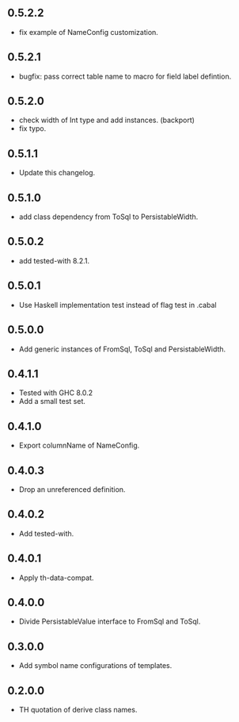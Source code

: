 <!-- -*- Markdown -*- -->

## 0.5.2.2

- fix example of NameConfig customization.

## 0.5.2.1

- bugfix: pass correct table name to macro for field label defintion.

## 0.5.2.0

- check width of Int type and add instances. (backport)
- fix typo.

## 0.5.1.1

- Update this changelog.

## 0.5.1.0

- add class dependency from ToSql to PersistableWidth.

## 0.5.0.2

- add tested-with 8.2.1.

## 0.5.0.1

- Use Haskell implementation test instead of flag test in .cabal

## 0.5.0.0

- Add generic instances of FromSql, ToSql and PersistableWidth.

## 0.4.1.1

- Tested with GHC 8.0.2
- Add a small test set.

## 0.4.1.0

- Export columnName of NameConfig.

## 0.4.0.3

- Drop an unreferenced definition.

## 0.4.0.2

- Add tested-with.

## 0.4.0.1

- Apply th-data-compat.

## 0.4.0.0

- Divide PersistableValue interface to FromSql and ToSql.

## 0.3.0.0

- Add symbol name configurations of templates.

## 0.2.0.0

- TH quotation of derive class names.
